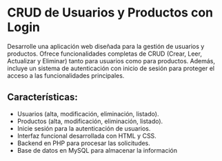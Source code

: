 # CRUD de Usuarios y Productos con Login
Desarrolle una aplicación web diseñada para la gestión de usuarios y productos. Ofrece funcionalidades completas de CRUD (Crear, Leer, Actualizar y Eliminar) tanto para usuarios como para productos. Además, incluye un sistema de autenticación con inicio de sesión para proteger el acceso a las funcionalidades principales.

## Características:

-  Usuarios (alta, modificación, eliminación, listado).
-  Productos (alta, modificación, eliminación, listado).
-   Inicie sesión para la autenticación de usuarios.
-   Interfaz funcional desarrollada con HTML y CSS.
-   Backend en PHP para procesar las solicitudes.
-   Base de datos en MySQL para almacenar la información
